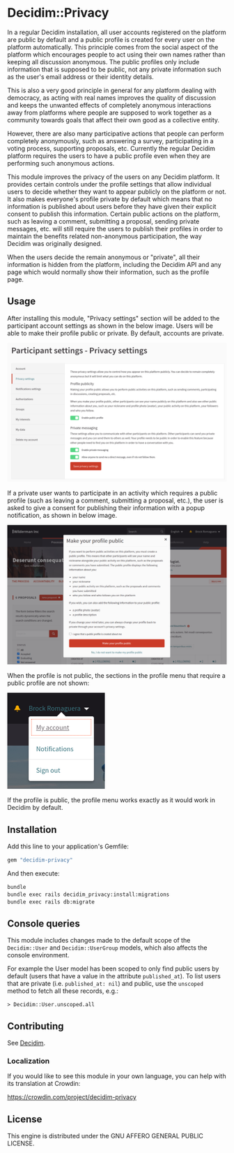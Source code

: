 # Decidim::Privacy

In a regular Decidim installation, all user accounts registered on the platform
are public by default and a public profile is created for every user on the
platform automatically. This principle comes from the social aspect of the
platform which encourages people to act using their own names rather than
keeping all discussion anonymous. The public profiles only include information
that is supposed to be public, not any private information such as the user's
email address or their identity details.

This is also a very good principle in general for any platform dealing with
democracy, as acting with real names improves the quality of discussion and
keeps the unwanted effects of completely anonymous interactions away from
platforms where people are supposed to work together as a community towards
goals that affect their own good as a collective entity.

However, there are also many participative actions that people can perform
completely anonymously, such as answering a survey, participating in a voting
process, supporting proposals, etc. Currently the regular Decidim platform
requires the users to have a public profile even when they are performing such
anonymous actions.

This module improves the privacy of the users on any Decidim platform. It
provides certain controls under the profile settings that allow individual users
to decide whether they want to appear publicly on the platform or not. It also
makes everyone's profile private by default which means that no information is
published about users before they have given their explicit consent to publish
this information. Certain public actions on the platform, such as leaving a
comment, submitting a proposal, sending private messages, etc. will still
require the users to publish their profiles in order to maintain the benefits
related non-anonymous participation, the way Decidim was originally designed.

When the users decide the remain anonymous or "private", all their information
is hidden from the platform, including the Decidim API and any page which would
normally show their information, such as the profile page.

## Usage

After installing this module, "Privacy settings" section will be added to the
participant account settings as shown in the below image. Users will be able to
make their profile public or private. By default, accounts are private.

![Privacy settings added to the participant's account settings](docs/privacy_settings.png)

If a private user wants to participate in an activity which requires a public
profile (such as leaving a comment, submitting a proposal, etc.), the user is
asked to give a consent for publishing their information with a popup
notification, as shown in below image.

![Popup opened for a private user wanting to create a new proposal](docs/public_profile_popup.png)

When the profile is not public, the sections in the profile menu that require a
public profile are not shown:

![Profile menu for non-public accounts](docs/profile_menu_private.png)

If the profile is public, the profile menu works exactly as it would work in
Decidim by default.

## Installation

Add this line to your application's Gemfile:

```ruby
gem "decidim-privacy"
```

And then execute:

```bash
bundle
bundle exec rails decidim_privacy:install:migrations
bundle exec rails db:migrate
```

## Console queries

This module includes changes made to the default scope of the `Decidim::User`
and `Decidim::UserGroup` models, which also affects the console environment.

For example the User model has been scoped to only find public users by default
(users that have a value in the attribute `published_at`). To list users that
are private (i.e. `published_at: nil`) and public, use the `unscoped` method to
fetch all these records, e.g.:

```irb
> Decidim::User.unscoped.all
```

## Contributing

See [Decidim](https://github.com/decidim/decidim).

### Localization

If you would like to see this module in your own language, you can help with its
translation at Crowdin:

https://crowdin.com/project/decidim-privacy

## License

This engine is distributed under the GNU AFFERO GENERAL PUBLIC LICENSE.
